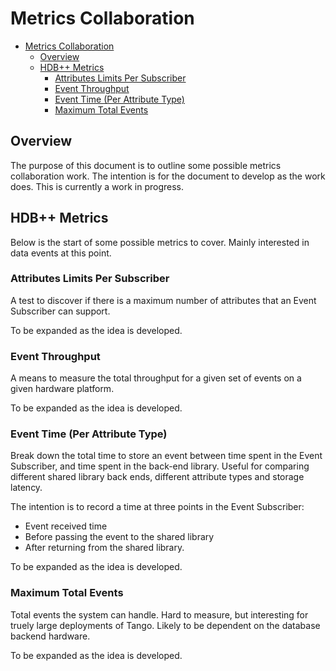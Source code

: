 # Metrics Collaboration

- [Metrics Collaboration](#Metrics-Collaboration)
  - [Overview](#Overview)
  - [HDB++ Metrics](#HDB-Metrics)
    - [Attributes Limits Per Subscriber](#Attributes-Limits-Per-Subscriber)
    - [Event Throughput](#Event-Throughput)
    - [Event Time (Per Attribute Type)](#Event-Time-Per-Attribute-Type)
    - [Maximum Total Events](#Maximum-Total-Events)

## Overview

The purpose of this document is to outline some possible metrics collaboration work. The intention is for the document to develop as the work does. This is currently a work in progress.

## HDB++ Metrics

Below is the start of some possible metrics to cover. Mainly interested in data events at this point.

### Attributes Limits Per Subscriber

A test to discover if there is a maximum number of attributes that an Event Subscriber can support.

To be expanded as the idea is developed.

### Event Throughput

A means to measure the total throughput for a given set of events on a given hardware platform.

To be expanded as the idea is developed.

### Event Time (Per Attribute Type)

Break down the total time to store an event between time spent in the Event Subscriber, and time spent in the back-end library. Useful for comparing different shared library back ends, different attribute types and storage latency. 

The intention is to record a time at three points in the Event Subscriber:

- Event received time
- Before passing the event to the shared library
- After returning from the shared library.

To be expanded as the idea is developed.

### Maximum Total Events

Total events the system can handle. Hard to measure, but interesting for truely large deployments of Tango. Likely to be dependent on the database backend hardware.

To be expanded as the idea is developed.
